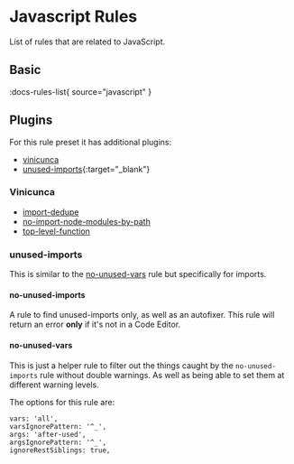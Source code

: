 # Javascript Rules

List of rules that are related to JavaScript.

## Basic

:docs-rules-list{ source="javascript" }

## Plugins

For this rule preset it has additional plugins:

- [vinicunca](/vinicunca)
- [unused-imports](https://github.com/sweepline/eslint-plugin-unused-imports){:target="_blank"}

### Vinicunca

- [import-dedupe](/vinicunca/import-dedupe)
- [no-import-node-modules-by-path](/vinicunca/no-import-node-modules-by-path)
- [top-level-function](/vinicunca/top-level-function)

### unused-imports

This is similar to the [no-unused-vars](https://eslint.org/docs/latest/rules/no-unused-vars) rule but specifically for imports.

#### no-unused-imports

A rule to find unused-imports only, as well as an autofixer. This rule will return an error **only** if it's not in a Code Editor.

#### no-unused-vars

This is just a helper rule to filter out the things caught by
the `no-unused-imports` rule without double warnings. As
well as being able to set them at different warning levels.

The options for this rule are:

```
vars: 'all',
varsIgnorePattern: '^_',
args: 'after-used',
argsIgnorePattern: '^_',
ignoreRestSiblings: true,
```
